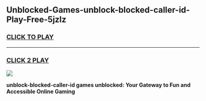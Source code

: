 
## Unblocked-Games-unblock-blocked-caller-id-Play-Free-5jzlz
<h3>
<a href="https://premium76.site?title=unblock-blocked-caller-id&ref=21A">CLICK TO PLAY</a></h3>
<hr>

<h3>
<a href="https://premium76.site?title=unblock-blocked-caller-id&ref=21A">CLICK 2 PLAY</a>
  
</h3>

<a href="https://premium76.site?title=unblock-blocked-caller-id&ref=21A"><img src="https://clearcache.store/games.png"></a>


**unblock-blocked-caller-id games unblocked: Your Gateway to Fun and Accessible Online Gaming**
